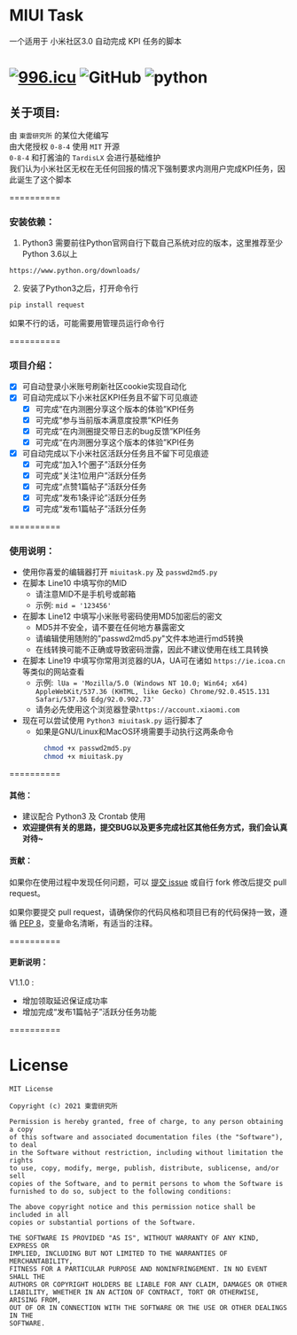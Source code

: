# MIUI Task
一个适用于 小米社区3.0 自动完成 KPI 任务的脚本

[![996.icu](https://img.shields.io/badge/link-996.icu-red.svg)](https://996.icu) ![GitHub](https://img.shields.io/github/license/0-8-4/miui-auto-tasks) ![python](https://img.shields.io/badge/python-3.6+-blue)
=========  

## **关于项目**:

  由 `東雲研究所` 的某位大佬编写  
  由大佬授权 `0-8-4` 使用 `MIT` 开源   
  `0-8-4` 和打酱油的 `TardisLX` 会进行基础维护  
  我们认为小米社区无权在无任何回报的情况下强制要求内测用户完成KPI任务，因此诞生了这个脚本

==========
### **安装依赖**：
  1. Python3
  需要前往Python官网自行下载自己系统对应的版本，这里推荐至少Python 3.6以上

  ```
  https://www.python.org/downloads/
  ```

  2. 安装了Python3之后，打开命令行
  ```bash
  pip install request
  ```
  如果不行的话，可能需要用管理员运行命令行


==========

### **项目介绍**：  
- [x] 可自动登录小米账号刷新社区cookie实现自动化
- [x] 可自动完成以下小米社区KPI任务且不留下可见痕迹  
  - [x] 可完成“在内测圈分享这个版本的体验”KPI任务  
  - [x] 可完成“参与当前版本满意度投票”KPI任务  
  - [x] 可完成“在内测圈提交带日志的bug反馈”KPI任务  
  - [x] 可完成“在内测圈分享这个版本的体验”KPI任务
- [x] 可自动完成以下小米社区活跃分任务且不留下可见痕迹
  - [x] 可完成“加入1个圈子”活跃分任务  
  - [x] 可完成“关注1位用户”活跃分任务  
  - [x] 可完成“点赞1篇帖子”活跃分任务
  - [x] 可完成“发布1条评论”活跃分任务
  - [x] 可完成“发布1篇帖子”活跃分任务

==========

### **使用说明**：
- 使用你喜爱的编辑器打开 `miuitask.py` 及 `passwd2md5.py`
- 在脚本 Line10 中填写你的MID
  - 请注意MID不是手机号或邮箱
  - 示例: `mid = '123456'`
- 在脚本 Line12 中填写小米账号密码使用MD5加密后的密文
  - MD5并不安全，请不要在任何地方暴露密文
  - 请编辑使用随附的"passwd2md5.py"文件本地进行md5转换
  - 在线转换可能不正确或导致密码泄露，因此不建议使用在线工具转换
- 在脚本 Line19 中填写你常用浏览器的UA，UA可在诸如 `https://ie.icoa.cn` 等类似的网站查看
  - 示例:` lUa = 'Mozilla/5.0 (Windows NT 10.0; Win64; x64) AppleWebKit/537.36 (KHTML, like Gecko) Chrome/92.0.4515.131 Safari/537.36 Edg/92.0.902.73'`
  - 请务必先使用这个浏览器登录`https://account.xiaomi.com`
- 现在可以尝试使用  `Python3 miuitask.py` 运行脚本了
  - 如果是GNU/Linux和MacOS环境需要手动执行这两条命令
    ```bash
      chmod +x passwd2md5.py
      chmod +x miuitask.py
    ```

==========  

#### **其他**：  
* 建议配合 Python3 及 Crontab 使用  
* **欢迎提供有关的思路，提交BUG以及更多完成社区其他任务方式，我们会认真对待~**

#### **贡献**：

如果你在使用过程中发现任何问题，可以 [提交 issue](https://github.com/0-8-4/miui-auto-tasks/issues/new) 或自行 fork 修改后提交 pull request。

如果你要提交 pull request，请确保你的代码风格和项目已有的代码保持一致，遵循 [PEP 8](https://www.python.org/dev/peps/pep-0008/)，变量命名清晰，有适当的注释。

==========

#### **更新说明**：  
 V1.1.0 :
- 增加领取延迟保证成功率
- 增加完成“发布1篇帖子”活跃分任务功能

==========

# **License**
```
MIT License

Copyright (c) 2021 東雲研究所

Permission is hereby granted, free of charge, to any person obtaining a copy
of this software and associated documentation files (the "Software"), to deal
in the Software without restriction, including without limitation the rights
to use, copy, modify, merge, publish, distribute, sublicense, and/or sell
copies of the Software, and to permit persons to whom the Software is
furnished to do so, subject to the following conditions:

The above copyright notice and this permission notice shall be included in all
copies or substantial portions of the Software.

THE SOFTWARE IS PROVIDED "AS IS", WITHOUT WARRANTY OF ANY KIND, EXPRESS OR
IMPLIED, INCLUDING BUT NOT LIMITED TO THE WARRANTIES OF MERCHANTABILITY,
FITNESS FOR A PARTICULAR PURPOSE AND NONINFRINGEMENT. IN NO EVENT SHALL THE
AUTHORS OR COPYRIGHT HOLDERS BE LIABLE FOR ANY CLAIM, DAMAGES OR OTHER
LIABILITY, WHETHER IN AN ACTION OF CONTRACT, TORT OR OTHERWISE, ARISING FROM,
OUT OF OR IN CONNECTION WITH THE SOFTWARE OR THE USE OR OTHER DEALINGS IN THE
SOFTWARE.
```
